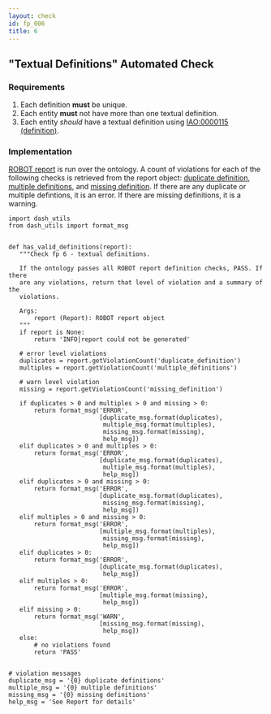 ```yaml
---
layout: check
id: fp_006
title: 6
---
```

## "Textual Definitions" Automated Check

### Requirements
1. Each definition **must** be unique.
2. Each entity **must** not have more than one textual definition.
3. Each entity *should* have a textual definition using [IAO:0000115 (definition)](http://purl.obolibrary.org/obo/IAO_0000115).

### Implementation
[ROBOT report](http://robot.obolibrary.org/report) is run over the ontology. A count of violations for each of the following checks is retrieved from the report object: [duplicate definition](http://robot.obolibrary.org/report_queries/duplicate_definition), [multiple definitions](http://robot.obolibrary.org/report_queries/multiple_definitions), and [missing definition](http://robot.obolibrary.org/report_queries/missing_definition). If there are any duplicate or multiple defintions, it is an error. If there are missing definitions, it is a warning.

```
import dash_utils
from dash_utils import format_msg


def has_valid_definitions(report):
   """Check fp 6 - textual definitions.

   If the ontology passes all ROBOT report definition checks, PASS. If there
   are any violations, return that level of violation and a summary of the
   violations.

   Args:
       report (Report): ROBOT report object
   """
   if report is None:
       return 'INFO|report could not be generated'

   # error level violations
   duplicates = report.getViolationCount('duplicate_definition')
   multiples = report.getViolationCount('multiple_definitions')

   # warn level violation
   missing = report.getViolationCount('missing_definition')

   if duplicates > 0 and multiples > 0 and missing > 0:
       return format_msg('ERROR',
                         [duplicate_msg.format(duplicates),
                          multiple_msg.format(multiples),
                          missing_msg.format(missing),
                          help_msg])
   elif duplicates > 0 and multiples > 0:
       return format_msg('ERROR',
                         [duplicate_msg.format(duplicates),
                          multiple_msg.format(multiples),
                          help_msg])
   elif duplicates > 0 and missing > 0:
       return format_msg('ERROR',
                         [duplicate_msg.format(duplicates),
                          missing_msg.format(missing),
                          help_msg])
   elif multiples > 0 and missing > 0:
       return format_msg('ERROR',
                         [multiple_msg.format(multiples),
                          missing_msg.format(missing),
                          help_msg])
   elif duplicates > 0:
       return format_msg('ERROR',
                         [duplicate_msg.format(duplicates),
                          help_msg])
   elif multiples > 0:
       return format_msg('ERROR',
                         [multiple_msg.format(missing),
                          help_msg])
   elif missing > 0:
       return format_msg('WARN',
                         [missing_msg.format(missing),
                          help_msg])
   else:
       # no violations found
       return 'PASS'


# violation messages
duplicate_msg = '{0} duplicate definitions'
multiple_msg = '{0} multiple definitions'
missing_msg = '{0} missing definitions'
help_msg = 'See Report for details'
```
